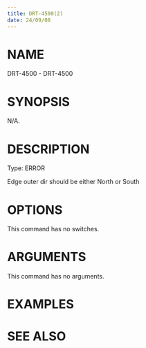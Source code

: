 ```yaml
---
title: DRT-4500(2)
date: 24/09/08
---
```


# NAME

DRT-4500 - DRT-4500

# SYNOPSIS

N/A.

# DESCRIPTION

Type: ERROR

Edge outer dir should be either North or South

# OPTIONS

This command has no switches.

# ARGUMENTS

This command has no arguments.

# EXAMPLES

# SEE ALSO
